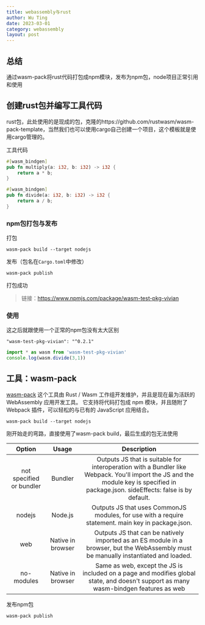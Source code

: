 ```yaml
---
title: webassembly与rust
author: Wu Ting
date: 2023-03-01
category: webassembly
layout: post
---
```


## 总结
通过wasm-pack将rust代码打包成npm模块，发布为npm包，node项目正常引用和使用
## 创建rust包并编写工具代码
rust包，此处使用的是现成的包，克隆的https://github.com/rustwasm/wasm-pack-template，当然我们也可以使用cargo自己创建一个项目，这个模板就是使用cargo管理的。

工具代码
```rust
#[wasm_bindgen]
pub fn multiply(a: i32, b: i32) -> i32 {
    return a * b;
}

#[wasm_bindgen]
pub fn divide(a: i32, b: i32) -> i32 {
    return a / b;
}
```
### npm包打包与发布
打包
```
wasm-pack build --target nodejs
```
发布（包名在`Cargo.toml`中修改）
```
wasm-pack publish
```
打包成功
> 链接：https://www.npmjs.com/package/wasm-test-pkg-vivian

### 使用
这之后就跟使用一个正常的npm包没有太大区别
```
"wasm-test-pkg-vivian": "^0.2.1"
```
```javaScript
import * as wasm from 'wasm-test-pkg-vivian'
console.log(wasm.divide(3,1))
```

## 工具：wasm-pack
[wasm-pack](https://rustwasm.github.io/docs/wasm-pack/) 这个工具由 Rust / Wasm 工作组开发维护，并且是现在最为活跃的 WebAssembly 应用开发工具。 它支持将代码打包成 npm 模块，并且随附了 Webpack 插件，可以轻松的与已有的 JavaScript 应用结合。

```
wasm-pack build --target nodejs
```
刚开始走的弯路，直接使用了wasm-pack build，最后生成的包无法使用
<div class="table-wrapper" markdown="block">

|Option|Usage|Description|
|:-:|:-:|:-:|
|not specified or bundler|Bundler|Outputs JS that is suitable for interoperation with a Bundler like Webpack. You'll import the JS and the module key is specified in package.json. sideEffects: false is by default.|
|nodejs|Node.js|Outputs JS that uses CommonJS modules, for use with a require statement. main key in package.json.|
|web|Native in browser|Outputs JS that can be natively imported as an ES module in a browser, but the WebAssembly must be manually instantiated and loaded.|
|no-modules|Native in browser|Same as web, except the JS is included on a page and modifies global state, and doesn't support as many wasm-bindgen features as web|

</div>

发布npm包
```
wasm-pack publish
```